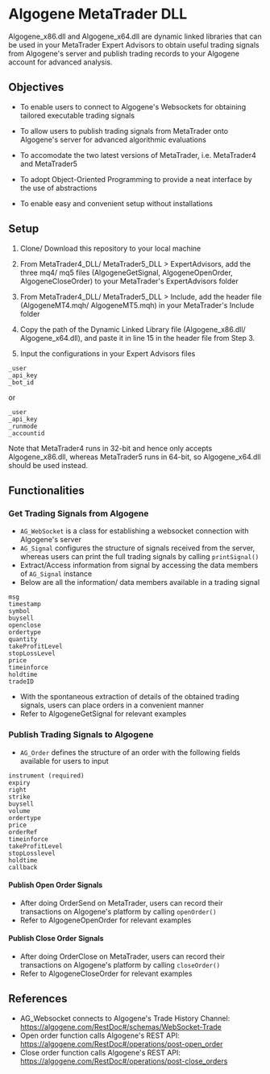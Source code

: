 # Algogene MetaTrader DLL

Algogene_x86.dll and Algogene_x64.dll are dynamic linked libraries that can be used in your MetaTrader Expert Advisors to obtain useful trading signals from Algogene's server and publish trading records to your Algogene account for advanced analysis.

## Objectives

* To enable users to connect to Algogene's Websockets for obtaining tailored executable trading signals

* To allow users to publish trading signals from MetaTrader onto Algogene's server for advanced algorithmic evaluations 

* To accomodate the two latest versions of MetaTrader, i.e. MetaTrader4 and MetaTrader5

* To adopt Object-Oriented Programming to provide a neat interface by the use of abstractions

* To enable easy and convenient setup without installations

## Setup

1. Clone/ Download this repository to your local machine

2. From MetaTrader4_DLL/ MetaTrader5_DLL > ExpertAdvisors, add the three mq4/ mq5 files (AlgogeneGetSignal, AlgogeneOpenOrder, AlgogeneCloseOrder) to your MetaTrader's ExpertAdvisors folder

3. From MetaTrader4_DLL/ MetaTrader5_DLL > Include, add the header file (AlgogeneMT4.mqh/ AlgogeneMT5.mqh) in your MetaTrader's Include folder

4. Copy the path of the Dynamic Linked Library file (Algogene_x86.dll/ Algogene_x64.dll), and paste it in line 15 in the header file from Step 3.

5. Input the configurations in your Expert Advisors files
```
_user
_api_key
_bot_id
```
or 
```
_user
_api_key
_runmode
_accountid
```

Note that MetaTrader4 runs in 32-bit and hence only accepts Algogene_x86.dll, whereas MetaTrader5 runs in 64-bit, so Algogene_x64.dll should be used instead.

## Functionalities

### Get Trading Signals from Algogene

- `AG_WebSocket` is a class for establishing a websocket connection with Algogene's server
- `AG_Signal` configures the structure of signals received from the server, whereas users can print the full trading signals by calling `printSignal()`
- Extract/Access information from signal by accessing the data members of `AG_Signal` instance
- Below are all the information/ data members available in a trading signal
```
msg
timestamp
symbol
buysell
openclose
ordertype
quantity
takeProfitLevel
stopLossLevel
price
timeinforce
holdtime
tradeID
```
- With the spontaneous extraction of details of the obtained trading signals, users can place orders in a convenient manner
- Refer to AlgogeneGetSignal for relevant examples

### Publish Trading Signals to Algogene

- `AG_Order` defines the structure of an order with the following fields available for users to input
```
instrument (required)
expiry
right
strike
buysell
volume
ordertype
price
orderRef
timeinforce
takeProfitLevel
stopLosslevel
holdtime
callback
```

#### Publish Open Order Signals
- After doing OrderSend on MetaTrader, users can record their transactions on Algogene's platform by calling `openOrder()`
- Refer to AlgogeneOpenOrder for relevant examples

#### Publish Close Order Signals
- After doing OrderClose on MetaTrader, users can record their transactions on Algogene's platform by calling `closeOrder()`
- Refer to AlgogeneCloseOrder for relevant examples

## References

- AG_Websocket connects to Algogene's Trade History Channel: https://algogene.com/RestDoc#/schemas/WebSocket-Trade
- Open order function calls Algogene's REST API: https://algogene.com/RestDoc#/operations/post-open_order
- Close order function calls Algogene's REST API: https://algogene.com/RestDoc#/operations/post-close_orders

